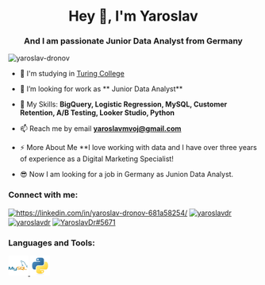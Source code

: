 <h1 align="center">Hey 👋, I'm Yaroslav</h1>
<h3 align="center">And I am passionate Junior Data Analyst from Germany</h3>

<p align="left"> <img src="https://komarev.com/ghpvc/?username=yaroslav-dronov&label=Profile%20views&color=0e75b6&style=flat" alt="yaroslav-dronov" /> </p>

- 🌱 I'm studying in [Turing College](https://www.turingcollege.com/)

- 🤝 I’m looking for work as ** Junior Data Analyst**

- 💬 My Skills: **BigQuery, Logistic Regression, MySQL, Customer Retention, A/B Testing, Looker Studio, Python**

- 📫 Reach me by email **yaroslavmvoj@gmail.com**

- ⚡ More About Me **I love working with data and I have over three years of experience as a Digital Marketing Specialist!
- 😎 Now I am looking for a job in Germany as Junion Data Analyst.

<h3 align="left">Connect with me:</h3>
<p align="left">
<a href="https://linkedin.com/in/https://linkedin.com/in/yaroslav-dronov-681a58254/" target="blank"><img align="center" src="https://raw.githubusercontent.com/rahuldkjain/github-profile-readme-generator/master/src/images/icons/Social/linked-in-alt.svg" alt="https://linkedin.com/in/yaroslav-dronov-681a58254/" height="30" width="40" /></a>
<a href="https://instagram.com/yaroslavdr" target="blank"><img align="center" src="https://raw.githubusercontent.com/rahuldkjain/github-profile-readme-generator/master/src/images/icons/Social/instagram.svg" alt="yaroslavdr" height="30" width="40" /></a>
<a href="https://www.youtube.com/c/yaroslavdr" target="blank"><img align="center" src="https://raw.githubusercontent.com/rahuldkjain/github-profile-readme-generator/master/src/images/icons/Social/youtube.svg" alt="yaroslavdr" height="30" width="40" /></a>
<a href="https://discord.gg/YaroslavDr#5671" target="blank"><img align="center" src="https://raw.githubusercontent.com/rahuldkjain/github-profile-readme-generator/master/src/images/icons/Social/discord.svg" alt="YaroslavDr#5671" height="30" width="40" /></a>
</p>

<h3 align="left">Languages and Tools:</h3>
<p align="left"> <a href="https://www.mysql.com/" target="_blank" rel="noreferrer"> <img src="https://raw.githubusercontent.com/devicons/devicon/master/icons/mysql/mysql-original-wordmark.svg" alt="mysql" width="40" height="40"/> </a> <a href="https://www.python.org" target="_blank" rel="noreferrer"> <img src="https://raw.githubusercontent.com/devicons/devicon/master/icons/python/python-original.svg" alt="python" width="40" height="40"/> </a> </p>

